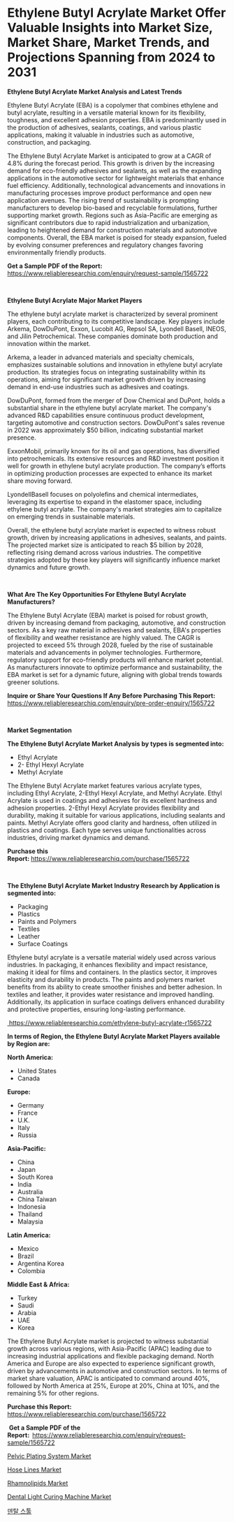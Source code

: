 <p><h1>Ethylene Butyl Acrylate Market Offer Valuable Insights into Market Size, Market Share, Market Trends, and Projections Spanning from 2024 to 2031</h1></p><p><strong>Ethylene Butyl Acrylate Market Analysis and Latest Trends</strong></p>
<p><p>Ethylene Butyl Acrylate (EBA) is a copolymer that combines ethylene and butyl acrylate, resulting in a versatile material known for its flexibility, toughness, and excellent adhesion properties. EBA is predominantly used in the production of adhesives, sealants, coatings, and various plastic applications, making it valuable in industries such as automotive, construction, and packaging.</p><p>The Ethylene Butyl Acrylate Market is anticipated to grow at a CAGR of 4.8% during the forecast period. This growth is driven by the increasing demand for eco-friendly adhesives and sealants, as well as the expanding applications in the automotive sector for lightweight materials that enhance fuel efficiency. Additionally, technological advancements and innovations in manufacturing processes improve product performance and open new application avenues. The rising trend of sustainability is prompting manufacturers to develop bio-based and recyclable formulations, further supporting market growth. Regions such as Asia-Pacific are emerging as significant contributors due to rapid industrialization and urbanization, leading to heightened demand for construction materials and automotive components. Overall, the EBA market is poised for steady expansion, fueled by evolving consumer preferences and regulatory changes favoring environmentally friendly products.</p></p>
<p><strong>Get a Sample PDF of the Report:&nbsp;</strong> <a href="https://www.reliableresearchiq.com/enquiry/request-sample/1565722?utm_campaign=99&utm_medium=2&utm_source=Github&utm_content=ia&utm_term=08112024&utm_id=ethylene-butyl-acrylate">https://www.reliableresearchiq.com/enquiry/request-sample/1565722</a></p>
<p>&nbsp;</p>
<p><strong>Ethylene Butyl Acrylate Major Market Players</strong></p>
<p><p>The ethylene butyl acrylate market is characterized by several prominent players, each contributing to its competitive landscape. Key players include Arkema, DowDuPont, Exxon, Lucobit AG, Repsol SA, Lyondell Basell, INEOS, and Jilin Petrochemical. These companies dominate both production and innovation within the market.</p><p>Arkema, a leader in advanced materials and specialty chemicals, emphasizes sustainable solutions and innovation in ethylene butyl acrylate production. Its strategies focus on integrating sustainability within its operations, aiming for significant market growth driven by increasing demand in end-use industries such as adhesives and coatings.</p><p>DowDuPont, formed from the merger of Dow Chemical and DuPont, holds a substantial share in the ethylene butyl acrylate market. The company's advanced R&D capabilities ensure continuous product development, targeting automotive and construction sectors. DowDuPont's sales revenue in 2022 was approximately $50 billion, indicating substantial market presence.</p><p>ExxonMobil, primarily known for its oil and gas operations, has diversified into petrochemicals. Its extensive resources and R&D investment position it well for growth in ethylene butyl acrylate production. The company’s efforts in optimizing production processes are expected to enhance its market share moving forward.</p><p>LyondellBasell focuses on polyolefins and chemical intermediates, leveraging its expertise to expand in the elastomer space, including ethylene butyl acrylate. The company's market strategies aim to capitalize on emerging trends in sustainable materials.</p><p>Overall, the ethylene butyl acrylate market is expected to witness robust growth, driven by increasing applications in adhesives, sealants, and paints. The projected market size is anticipated to reach $5 billion by 2028, reflecting rising demand across various industries. The competitive strategies adopted by these key players will significantly influence market dynamics and future growth.</p></p>
<p>&nbsp;</p>
<p><strong>What Are The Key Opportunities For Ethylene Butyl Acrylate Manufacturers?</strong></p>
<p><p>The Ethylene Butyl Acrylate (EBA) market is poised for robust growth, driven by increasing demand from packaging, automotive, and construction sectors. As a key raw material in adhesives and sealants, EBA's properties of flexibility and weather resistance are highly valued. The CAGR is projected to exceed 5% through 2028, fueled by the rise of sustainable materials and advancements in polymer technologies. Furthermore, regulatory support for eco-friendly products will enhance market potential. As manufacturers innovate to optimize performance and sustainability, the EBA market is set for a dynamic future, aligning with global trends towards greener solutions.</p></p>
<p><strong>Inquire or Share Your Questions If Any Before Purchasing This Report:</strong> <a href="https://www.reliableresearchiq.com/enquiry/pre-order-enquiry/1565722?utm_campaign=99&utm_medium=2&utm_source=Github&utm_content=ia&utm_term=08112024&utm_id=ethylene-butyl-acrylate">https://www.reliableresearchiq.com/enquiry/pre-order-enquiry/1565722</a></p>
<p>&nbsp;</p>
<p><strong>Market Segmentation</strong></p>
<p><strong>The Ethylene Butyl Acrylate Market Analysis by types is segmented into:</strong></p>
<p><ul><li>Ethyl Acrylate</li><li>2- Ethyl Hexyl Acrylate</li><li>Methyl Acrylate</li></ul></p>
<p><p>The Ethylene Butyl Acrylate market features various acrylate types, including Ethyl Acrylate, 2-Ethyl Hexyl Acrylate, and Methyl Acrylate. Ethyl Acrylate is used in coatings and adhesives for its excellent hardness and adhesion properties. 2-Ethyl Hexyl Acrylate provides flexibility and durability, making it suitable for various applications, including sealants and paints. Methyl Acrylate offers good clarity and hardness, often utilized in plastics and coatings. Each type serves unique functionalities across industries, driving market dynamics and demand.</p></p>
<p><strong>Purchase this Report:&nbsp;</strong><a href="https://www.reliableresearchiq.com/purchase/1565722?utm_campaign=99&utm_medium=2&utm_source=Github&utm_content=ia&utm_term=08112024&utm_id=ethylene-butyl-acrylate">https://www.reliableresearchiq.com/purchase/1565722</a></p>
<p>&nbsp;</p>
<p><strong>The Ethylene Butyl Acrylate Market Industry Research by Application is segmented into:</strong></p>
<p><ul><li>Packaging</li><li>Plastics</li><li>Paints and Polymers</li><li>Textiles</li><li>Leather</li><li>Surface Coatings</li></ul></p>
<p><p>Ethylene butyl acrylate is a versatile material widely used across various industries. In packaging, it enhances flexibility and impact resistance, making it ideal for films and containers. In the plastics sector, it improves elasticity and durability in products. The paints and polymers market benefits from its ability to create smoother finishes and better adhesion. In textiles and leather, it provides water resistance and improved handling. Additionally, its application in surface coatings delivers enhanced durability and protective properties, ensuring long-lasting performance.</p></p>
<p><a href="https://www.reliableresearchiq.com/ethylene-butyl-acrylate-r1565722?utm_campaign=99&utm_medium=2&utm_source=Github&utm_content=ia&utm_term=08112024&utm_id=ethylene-butyl-acrylate">&nbsp;https://www.reliableresearchiq.com/ethylene-butyl-acrylate-r1565722</a></p>
<p><strong>In terms of Region, the Ethylene Butyl Acrylate Market Players available by Region are:</strong></p>
<p>
    <p> <strong> North America: </strong>
        <ul>
            <li>United States</li>
            <li>Canada</li>
        </ul>
        </p> 
    <p> <strong> Europe: </strong>
        <ul>
            <li>Germany</li>
            <li>France</li>
            <li>U.K.</li>
            <li>Italy</li>
            <li>Russia</li>
        </ul>
        </p> 
    <p> <strong> Asia-Pacific: </strong>
        <ul>
            <li>China</li>
            <li>Japan</li>
            <li>South Korea</li>
            <li>India</li>
            <li>Australia</li>
            <li>China Taiwan</li>
            <li>Indonesia</li>
            <li>Thailand</li>
            <li>Malaysia</li>
        </ul>
        </p> 
    <p> <strong> Latin America: </strong>
        <ul>
            <li>Mexico</li>
            <li>Brazil</li>
            <li>Argentina Korea</li>
            <li>Colombia</li>
        </ul>
        </p> 
    <p> <strong> Middle East & Africa: </strong>
        <ul>
            <li>Turkey</li>
            <li>Saudi</li>
            <li>Arabia</li>
            <li>UAE</li>
            <li>Korea</li>
        </ul>
    </p>
    </p>
<p><p>The Ethylene Butyl Acrylate market is projected to witness substantial growth across various regions, with Asia-Pacific (APAC) leading due to increasing industrial applications and flexible packaging demand. North America and Europe are also expected to experience significant growth, driven by advancements in automotive and construction sectors. In terms of market share valuation, APAC is anticipated to command around 40%, followed by North America at 25%, Europe at 20%, China at 10%, and the remaining 5% for other regions.</p></p>
<p><strong>Purchase this Report: </strong><a href="https://www.reliableresearchiq.com/purchase/1565722?utm_campaign=99&utm_medium=2&utm_source=Github&utm_content=ia&utm_term=08112024&utm_id=ethylene-butyl-acrylate">https://www.reliableresearchiq.com/purchase/1565722</a></p>
<p>&nbsp;<strong>Get a Sample PDF of the Report:&nbsp;&nbsp;</strong><a href="https://www.reliableresearchiq.com/enquiry/request-sample/1565722?utm_campaign=99&utm_medium=2&utm_source=Github&utm_content=ia&utm_term=08112024&utm_id=ethylene-butyl-acrylate">https://www.reliableresearchiq.com/enquiry/request-sample/1565722</a></p>
<p><strong></strong></p>
<p><p><a href="https://issuu.com/reportprime-2/docs/pelvic-plating-system-market-size-2_92461ede61fc3a?utm_campaign=99&utm_medium=2&utm_source=Github&utm_content=ia&utm_term=08112024&utm_id=ethylene-butyl-acrylate">Pelvic Plating System Market</a></p><p><a href="https://github.com/shebaharrifx/Market-Research-Report-List-1/blob/main/hose-lines-market.md?utm_campaign=99&utm_medium=2&utm_source=Github&utm_content=ia&utm_term=08112024&utm_id=ethylene-butyl-acrylate">Hose Lines Market</a></p><p><a href="https://github.com/yoreivesal/Market-Research-Report-List-1/blob/main/rhamnolipids-market.md?utm_campaign=99&utm_medium=2&utm_source=Github&utm_content=ia&utm_term=08112024&utm_id=ethylene-butyl-acrylate">Rhamnolipids Market</a></p><p><a href="https://issuu.com/reportprime-2/docs/dental-light-curing-machine-market-_29ca0c21e05ab6?utm_campaign=99&utm_medium=2&utm_source=Github&utm_content=ia&utm_term=08112024&utm_id=ethylene-butyl-acrylate">Dental Light Curing Machine Market</a></p><p><a href="https://github.com/sougarounis/Market-Research-Report-List-6/blob/main/649435422763.md?utm_campaign=99&utm_medium=2&utm_source=Github&utm_content=ia&utm_term=08112024&utm_id=ethylene-butyl-acrylate">덴탈 스툴</a></p></p>